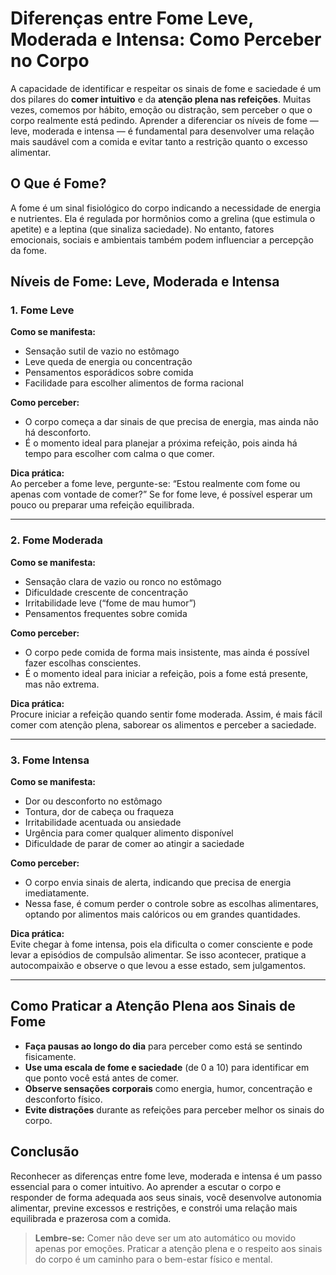 
# Diferenças entre Fome Leve, Moderada e Intensa: Como Perceber no Corpo

A capacidade de identificar e respeitar os sinais de fome e saciedade é um dos pilares do **comer intuitivo** e da **atenção plena nas refeições**. Muitas vezes, comemos por hábito, emoção ou distração, sem perceber o que o corpo realmente está pedindo. Aprender a diferenciar os níveis de fome — leve, moderada e intensa — é fundamental para desenvolver uma relação mais saudável com a comida e evitar tanto a restrição quanto o excesso alimentar.

## O Que é Fome?

A fome é um sinal fisiológico do corpo indicando a necessidade de energia e nutrientes. Ela é regulada por hormônios como a grelina (que estimula o apetite) e a leptina (que sinaliza saciedade). No entanto, fatores emocionais, sociais e ambientais também podem influenciar a percepção da fome.

## Níveis de Fome: Leve, Moderada e Intensa

### 1. Fome Leve

**Como se manifesta:**
- Sensação sutil de vazio no estômago
- Leve queda de energia ou concentração
- Pensamentos esporádicos sobre comida
- Facilidade para escolher alimentos de forma racional

**Como perceber:**
- O corpo começa a dar sinais de que precisa de energia, mas ainda não há desconforto.
- É o momento ideal para planejar a próxima refeição, pois ainda há tempo para escolher com calma o que comer.

**Dica prática:**  
Ao perceber a fome leve, pergunte-se: “Estou realmente com fome ou apenas com vontade de comer?” Se for fome leve, é possível esperar um pouco ou preparar uma refeição equilibrada.

___

### 2. Fome Moderada

**Como se manifesta:**
- Sensação clara de vazio ou ronco no estômago
- Dificuldade crescente de concentração
- Irritabilidade leve (“fome de mau humor”)
- Pensamentos frequentes sobre comida

**Como perceber:**
- O corpo pede comida de forma mais insistente, mas ainda é possível fazer escolhas conscientes.
- É o momento ideal para iniciar a refeição, pois a fome está presente, mas não extrema.

**Dica prática:**  
Procure iniciar a refeição quando sentir fome moderada. Assim, é mais fácil comer com atenção plena, saborear os alimentos e perceber a saciedade.

___

### 3. Fome Intensa

**Como se manifesta:**
- Dor ou desconforto no estômago
- Tontura, dor de cabeça ou fraqueza
- Irritabilidade acentuada ou ansiedade
- Urgência para comer qualquer alimento disponível
- Dificuldade de parar de comer ao atingir a saciedade

**Como perceber:**
- O corpo envia sinais de alerta, indicando que precisa de energia imediatamente.
- Nessa fase, é comum perder o controle sobre as escolhas alimentares, optando por alimentos mais calóricos ou em grandes quantidades.

**Dica prática:**  
Evite chegar à fome intensa, pois ela dificulta o comer consciente e pode levar a episódios de compulsão alimentar. Se isso acontecer, pratique a autocompaixão e observe o que levou a esse estado, sem julgamentos.

___

## Como Praticar a Atenção Plena aos Sinais de Fome

- **Faça pausas ao longo do dia** para perceber como está se sentindo fisicamente.
- **Use uma escala de fome e saciedade** (de 0 a 10) para identificar em que ponto você está antes de comer.
- **Observe sensações corporais** como energia, humor, concentração e desconforto físico.
- **Evite distrações** durante as refeições para perceber melhor os sinais do corpo.

## Conclusão

Reconhecer as diferenças entre fome leve, moderada e intensa é um passo essencial para o comer intuitivo. Ao aprender a escutar o corpo e responder de forma adequada aos seus sinais, você desenvolve autonomia alimentar, previne excessos e restrições, e constrói uma relação mais equilibrada e prazerosa com a comida.

> **Lembre-se:** Comer não deve ser um ato automático ou movido apenas por emoções. Praticar a atenção plena e o respeito aos sinais do corpo é um caminho para o bem-estar físico e mental.
```
